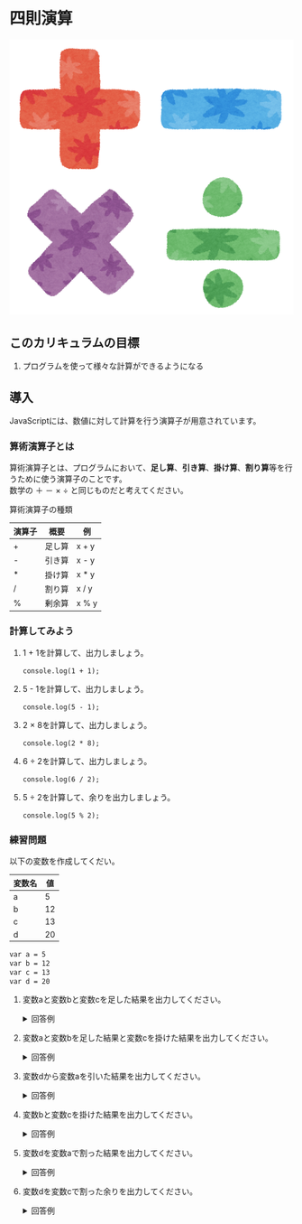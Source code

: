 # 四則演算
![文字列](./img/basicArithmeticOperations.png)

## このカリキュラムの目標
1. プログラムを使って様々な計算ができるようになる

## 導入
JavaScriptには、数値に対して計算を行う演算子が用意されています。 

### 算術演算子とは
算術演算子とは、プログラムにおいて、**足し算**、**引き算**、**掛け算**、**割り算**等を行うために使う演算子のことです。  
数学の ＋ － × ÷ と同じものだと考えてください。

算術演算子の種類

|演算子|概要|例|
|---|---|---|
|+|足し算|x + y|
|-|	引き算|x - y|
|*|	掛け算|x * y|
|/|	割り算|x / y|
|%|	剰余算|x % y|

### 計算してみよう
1. 1 + 1を計算して、出力しましょう。

	```
	console.log(1 + 1);
	
	```
2. 5 - 1を計算して、出力しましょう。

	```
	console.log(5 - 1);
	
	```
	
3. 2 × 8を計算して、出力しましょう。

	```
	console.log(2 * 8);
	
	```
	
4. 6 ÷ 2を計算して、出力しましょう。

	```
	console.log(6 / 2);
	
	```

5. 5 ÷ 2を計算して、余りを出力しましょう。

	```
	console.log(5 % 2);
	
	```
	
### 練習問題
以下の変数を作成してくだい。

|変数名|値|
|---|---|
|a|5|
|b|	12|
|c|	13|
|d|	20|

```
var a = 5
var b = 12
var c = 13
var d = 20
```

1. 変数aと変数bと変数cを足した結果を出力してください。

	<details><summary>回答例</summary><div>

	```
	console.log(a + b + c);
	```
	
	</div></details>
	
2. 変数aと変数bを足した結果と変数cを掛けた結果を出力してください。

	<details><summary>回答例</summary><div>

	```
	console.log((a + b) * c);
	```
	
	</div></details>
	
3. 変数dから変数aを引いた結果を出力してください。

	<details><summary>回答例</summary><div>

	```
	console.log(d - a);
	```
	
	</div></details>
	
4. 変数bと変数cを掛けた結果を出力してください。

	<details><summary>回答例</summary><div>

	```
	console.log(b * c);
	```
	
	</div></details>
	
5. 変数dを変数aで割った結果を出力してください。

	<details><summary>回答例</summary><div>

	```
	console.log(d / a);
	```
	
6. 変数dを変数cで割った余りを出力してください。

	<details><summary>回答例</summary><div>

	```
	console.log(d % c);
	```
	
	</div></details>